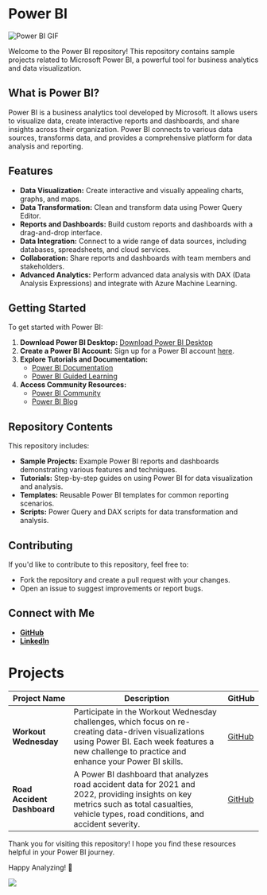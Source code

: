 # Power BI
![Power BI GIF](https://ravelinsights.com/wp-content/uploads/2020/10/diveintothedetails2.gif)


Welcome to the Power BI repository! This repository contains sample projects related to Microsoft Power BI, a powerful tool for business analytics and data visualization.

## What is Power BI?

Power BI is a business analytics tool developed by Microsoft. It allows users to visualize data, create interactive reports and dashboards, and share insights across their organization. Power BI connects to various data sources, transforms data, and provides a comprehensive platform for data analysis and reporting.

## Features

- **Data Visualization:** Create interactive and visually appealing charts, graphs, and maps.
- **Data Transformation:** Clean and transform data using Power Query Editor.
- **Reports and Dashboards:** Build custom reports and dashboards with a drag-and-drop interface.
- **Data Integration:** Connect to a wide range of data sources, including databases, spreadsheets, and cloud services.
- **Collaboration:** Share reports and dashboards with team members and stakeholders.
- **Advanced Analytics:** Perform advanced data analysis with DAX (Data Analysis Expressions) and integrate with Azure Machine Learning.

## Getting Started

To get started with Power BI:

1. **Download Power BI Desktop:** [Download Power BI Desktop](https://powerbi.microsoft.com/desktop/)
2. **Create a Power BI Account:** Sign up for a Power BI account [here](https://powerbi.microsoft.com/).
3. **Explore Tutorials and Documentation:**
   - [Power BI Documentation](https://docs.microsoft.com/en-us/power-bi/)
   - [Power BI Guided Learning](https://docs.microsoft.com/en-us/power-bi/guided-learning/)
4. **Access Community Resources:**
   - [Power BI Community](https://community.powerbi.com/)
   - [Power BI Blog](https://powerbi.microsoft.com/blog/)

## Repository Contents

This repository includes:
- **Sample Projects:** Example Power BI reports and dashboards demonstrating various features and techniques.
- **Tutorials:** Step-by-step guides on using Power BI for data visualization and analysis.
- **Templates:** Reusable Power BI templates for common reporting scenarios.
- **Scripts:** Power Query and DAX scripts for data transformation and analysis.

## Contributing

If you'd like to contribute to this repository, feel free to:
- Fork the repository and create a pull request with your changes.
- Open an issue to suggest improvements or report bugs.

## Connect with Me

- **[GitHub](https://github.com/huseyincenik)** 
- **[LinkedIn](https://www.linkedin.com/in/huseyincenik)** 

# Projects

| Project Name | Description | GitHub |
| --- | --- | --- |
| **Workout Wednesday** | Participate in the Workout Wednesday challenges, which focus on re-creating data-driven visualizations using Power BI. Each week features a new challenge to practice and enhance your Power BI skills. | [GitHub](https://github.com/huseyincenik/power_bi/edit/main/workout-wednesday/) |
| **Road Accident Dashboard** | A Power BI dashboard that analyzes road accident data for 2021 and 2022, providing insights on key metrics such as total casualties, vehicle types, road conditions, and accident severity. | [GitHub](https://github.com/huseyincenik/power_bi/tree/main/dashboards/road_accident_dashboard) |

Thank you for visiting this repository! I hope you find these resources helpful in your Power BI journey.

Happy Analyzing! 🚀

[![](https://visitcount.itsvg.in/api?id=huseyincenik.power_bi&label=Visiter%20Count&color=10&icon=9&pretty=false)](https://visitcount.itsvg.in)


